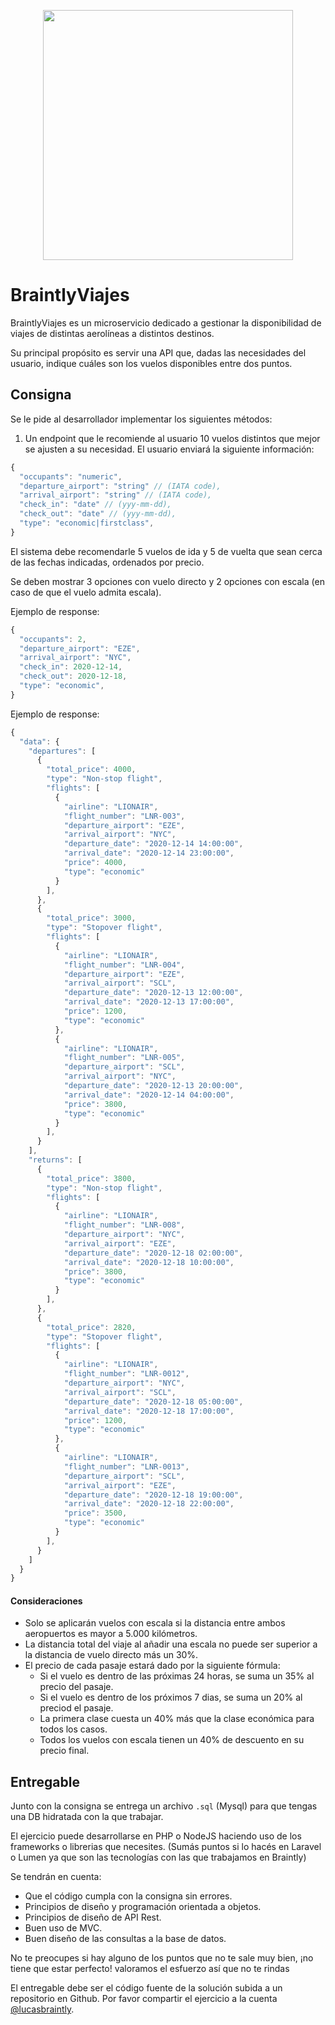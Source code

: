 <p align="center"><img src="https://i.imgur.com/Htvlmil.png" width="400"></p>

# BraintlyViajes

BraintlyViajes es un microservicio dedicado a gestionar la disponibilidad de viajes de distintas aerolíneas a distintos destinos. 

Su principal propósito es servir una API que, dadas las necesidades del usuario, indique cuáles son los vuelos disponibles entre dos puntos.

## Consigna

Se le pide al desarrollador implementar los siguientes métodos:
1. Un endpoint que le recomiende al usuario 10 vuelos distintos que mejor se ajusten a su necesidad. El usuario enviará la siguiente información:
```javascript
{
  "occupants": "numeric",
  "departure_airport": "string" // (IATA code),
  "arrival_airport": "string" // (IATA code),
  "check_in": "date" // (yyy-mm-dd), 
  "check_out": "date" // (yyy-mm-dd), 
  "type": "economic|firstclass",
}
```

El sistema debe recomendarle 5 vuelos de ida y 5 de vuelta que sean cerca de las fechas indicadas, ordenados por precio. 

Se deben mostrar 3 opciones con vuelo directo y 2 opciones con escala (en caso de que el vuelo admita escala). 

Ejemplo de response:
```javascript
{
  "occupants": 2,
  "departure_airport": "EZE",
  "arrival_airport": "NYC",
  "check_in": 2020-12-14, 
  "check_out": 2020-12-18, 
  "type": "economic",
}
```

Ejemplo de response:
```javascript
{
  "data": {
    "departures": [
      {
        "total_price": 4000,
        "type": "Non-stop flight",
        "flights": [
          {
            "airline": "LIONAIR",
            "flight_number": "LNR-003",
            "departure_airport": "EZE",
            "arrival_airport": "NYC",
            "departure_date": "2020-12-14 14:00:00",
            "arrival_date": "2020-12-14 23:00:00",
            "price": 4000,
            "type": "economic"
          }
        ], 
      },
      {
        "total_price": 3000,
        "type": "Stopover flight",
        "flights": [
          {
            "airline": "LIONAIR",
            "flight_number": "LNR-004",
            "departure_airport": "EZE",
            "arrival_airport": "SCL",
            "departure_date": "2020-12-13 12:00:00",
            "arrival_date": "2020-12-13 17:00:00",
            "price": 1200,
            "type": "economic"
          },
          {
            "airline": "LIONAIR",
            "flight_number": "LNR-005",
            "departure_airport": "SCL",
            "arrival_airport": "NYC",
            "departure_date": "2020-12-13 20:00:00",
            "arrival_date": "2020-12-14 04:00:00",
            "price": 3800,
            "type": "economic"
          }
        ],
      }
    ],
    "returns": [
      {
        "total_price": 3800,
        "type": "Non-stop flight",
        "flights": [
          {
            "airline": "LIONAIR",
            "flight_number": "LNR-008",
            "departure_airport": "NYC",
            "arrival_airport": "EZE",
            "departure_date": "2020-12-18 02:00:00",
            "arrival_date": "2020-12-18 10:00:00",
            "price": 3800,
            "type": "economic"
          }
        ], 
      },
      {
        "total_price": 2820,
        "type": "Stopover flight",
        "flights": [
          {
            "airline": "LIONAIR",
            "flight_number": "LNR-0012",
            "departure_airport": "NYC",
            "arrival_airport": "SCL",
            "departure_date": "2020-12-18 05:00:00",
            "arrival_date": "2020-12-18 17:00:00",
            "price": 1200,
            "type": "economic"
          },
          {
            "airline": "LIONAIR",
            "flight_number": "LNR-0013",
            "departure_airport": "SCL",
            "arrival_airport": "EZE",
            "departure_date": "2020-12-18 19:00:00",
            "arrival_date": "2020-12-18 22:00:00",
            "price": 3500,
            "type": "economic"
          }
        ],
      }
    ]
  }
}

```
#### Consideraciones
* Solo se aplicarán vuelos con escala si la distancia entre ambos aeropuertos es mayor a 5.000 kilómetros.
* La distancia total del viaje al añadir una escala no puede ser superior a la distancia de vuelo directo más un 30%.
* El precio de cada pasaje estará dado por la siguiente fórmula:
    * Si el vuelo es dentro de las próximas 24 horas, se suma un 35% al precio del pasaje.
    * Si el vuelo es dentro de los próximos 7 dias, se suma un 20% al preciod el pasaje.
    * La primera clase cuesta un 40% más que la clase económica para todos los casos.
    * Todos los vuelos con escala tienen un 40% de descuento en su precio final.

## Entregable

Junto con la consigna se entrega un archivo `.sql` (Mysql) para que tengas una DB hidratada con la que trabajar.

El ejercicio puede desarrollarse en PHP o NodeJS haciendo uso de los frameworks o librerias que necesites. (Sumás puntos si lo hacés en Laravel o Lumen ya que son las tecnologías con las que trabajamos en Braintly)

Se tendrán en cuenta:
* Que el código cumpla con la consigna sin errores.
* Principios de diseño y programación orientada a objetos.
* Principios de diseño de API Rest.
* Buen uso de MVC.
* Buen diseño de las consultas a la base de datos.

No te preocupes si hay alguno de los puntos que no te sale muy bien, ¡no tiene que estar perfecto! valoramos el esfuerzo así que no te rindas

El entregable debe ser el código fuente de la solución subida a un repositorio en Github. Por favor compartir el ejercicio a la cuenta [@lucasbraintly](https://github.com/lucasbraintly).

